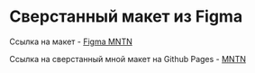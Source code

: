 ﻿# Сверстанный макет из Figma

Ссылка на макет - [Figma MNTN](https://www.figma.com/file/8qgqWvTRQGwH0rVZ5lJCut/MNTN?node-id=0%3A1&t=mmkIsTs2RBsWC59S-0)

Ссылка на сверстанный мной макет на Github Pages - [MNTN](kerbasi.github.io/mountainSite/)
